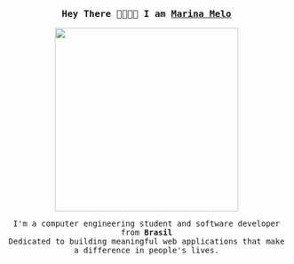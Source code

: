                              

<!-- <div align="center">
 <h4>Olá, família! 👋 Bem-vindes ao meu Github!</h4>
<!--  <img src="https://user-images.githubusercontent.com/55593325/169933156-f4b2cd36-2dce-461a-a28f-49943637def8.png" width="200px" height="200px"> -->
<!-- </div>

<div align="center">
  <a href="https://www.linkedin.com/in/marina-melo-9728331a7/" alt="Linkedin" target="_blank">
    <img src="https://img.shields.io/badge/-Linkedin-0e76a8?style=for-the-badge&logo=Linkedin&logoColor=white&link=https://www.linkedin.com/in/marina-melo-9728331a7/"> 
  </a>
  
  <a href="https://www.instagram.com/mariiinamelo/" alt="Instagram" target="_blank">
  <img src="https://img.shields.io/badge/-Instagram-DF0174?style=for-the-badge&logo=instagram&logoColor=white&link=https://www.instagram.com/mariiinamelo/"/>
  </a>
</div>  -->



<!-- <div align="center">
  <img src="https://49.media.tumblr.com/fb9f6d357802fba67a79e5fe85dca5a4/tumblr_o2gfdoO6Ig1v6g28go1_500.gif" width="200px"/>
</div> -->

  
<!--  <div align="center">
    ⭐ 👩‍💻 🚀 💼 💻 ⭐
</div> -->
  
<!-- <div align="center"><br>
  <img align="center" height="30" src="https://img.shields.io/badge/c-%2300599C.svg?style=for-the-badge&logo=c&logoColor=white">
  <img align="center" src="https://img.shields.io/badge/css3-%231572B6.svg?style=for-the-badge&logo=css3&logoColor=white">
  <img align="center" src="https://img.shields.io/badge/html5-%23E34F26.svg?style=for-the-badge&logo=html5&logoColor=white">
  <img align="center" src="https://img.shields.io/badge/javascript-%23323330.svg?style=for-the-badge&logo=javascript&logoColor=%23F7DF1E">
  <img align="center" src="https://img.shields.io/badge/typescript-%23007ACC.svg?style=for-the-badge&logo=typescript&logoColor=white">
  
</div> -->



<h3 align="center">
        <samp> Hey There 👋🏾💫💖 I am
                <b><a target="_blank" href="https://github.com/marinavelosom">Marina Melo</a></b>
        </samp>
</h3>
<!-- <p align="right">
  <img src="https://github.com/raghavk16/raghavk16/blob/master/octo.gif" alt="GitHub Logo" width="150" height="150" />
</p>-->

<p align="center">
<a href="https://github.com/marinavelom">
  <img width="330px" src="https://github-readme-stats.vercel.app/api/top-langs/?username=marinavelosom&hide_border=true&layout=compact&theme=github_dark"/>
</a>
</p>


<p align="center">
        <!-- Intro -->
        <samp>
                 I'm a computer engineering student and software developer from <b>Brasil</b> 
                <br>
                 Dedicated to building meaningful web applications that make a difference in people's lives.</b> 
                <br>
                <br>
        </samp>
</p>
<!-- ### stats -->

<!-- <p align="center">
  <a href="https://github.com/marinavelosom">
    <img  width="420px" src="https://github-readme-stats.vercel.app/api?username=marinavelosom&show_icons=true&theme=dracula&hide_border=true" />
    <img  width="420px" src="https://github-readme-streak-stats.herokuapp.com/?user=marinavelosom&theme=dracula&hide_border=true&mode=weekly" />
  </a>
</p>  -->





